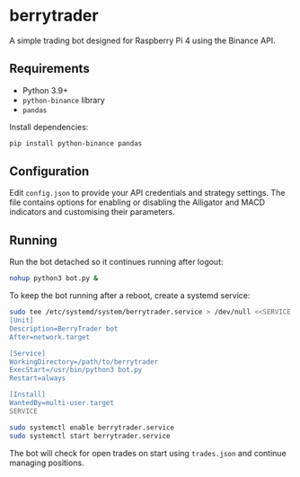# berrytrader

A simple trading bot designed for Raspberry Pi 4 using the Binance API.

## Requirements

- Python 3.9+
- `python-binance` library
- `pandas`

Install dependencies:

```bash
pip install python-binance pandas
```

## Configuration

Edit `config.json` to provide your API credentials and strategy settings. The
file contains options for enabling or disabling the Alligator and MACD
indicators and customising their parameters.

## Running

Run the bot detached so it continues running after logout:

```bash
nohup python3 bot.py &
```

To keep the bot running after a reboot, create a systemd service:

```bash
sudo tee /etc/systemd/system/berrytrader.service > /dev/null <<SERVICE
[Unit]
Description=BerryTrader bot
After=network.target

[Service]
WorkingDirectory=/path/to/berrytrader
ExecStart=/usr/bin/python3 bot.py
Restart=always

[Install]
WantedBy=multi-user.target
SERVICE

sudo systemctl enable berrytrader.service
sudo systemctl start berrytrader.service
```

The bot will check for open trades on start using `trades.json` and continue
managing positions.
